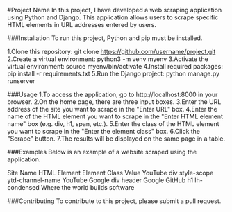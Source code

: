 #Project Name
In this project, I have developed a web scraping application using Python and Django. This application allows users to scrape specific HTML elements in URL addresses entered by users.

###Installation
To run this project, Python and pip must be installed.

1.Clone this repository: git clone https://github.com/username/project.git
2.Create a virtual environment: python3 -m venv myenv
3.Activate the virtual environment: source myenv/bin/activate
4.Install required packages: pip install -r requirements.txt
5.Run the Django project: python manage.py runserver

###Usage
1.To access the application, go to http://localhost:8000 in your browser.
2.On the home page, there are three input boxes.
3.Enter the URL address of the site you want to scrape in the "Enter URL" box.
4.Enter the name of the HTML element you want to scrape in the "Enter HTML element name" box (e.g. div, h1, span, etc.).
5.Enter the class of the HTML element you want to scrape in the "Enter the element class" box.
6.Click the "Scrape" button.
7.The results will be displayed on the same page in a table.

###Examples
Below is an example of a website scraped using the application.

Site Name	HTML Element	Element Class	                Value
YouTube	        div	        style-scope ytd-channel-name	YouTube
Google	        div	        header	                        Google
GitHub	        h1	        lh-condensed	                Where the world builds software

###Contributing
To contribute to this project, please submit a pull request.